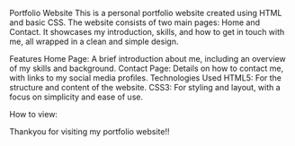  Portfolio Website
This is a personal portfolio website created using HTML and basic CSS. The website consists of two main pages: Home and Contact. It showcases my introduction, skills, and how to get in touch with me, all wrapped in a clean and simple design.

Features
Home Page: A brief introduction about me, including an overview of my skills and background.
Contact Page: Details on how to contact me, with links to my social media profiles.
Technologies Used
HTML5: For the structure and content of the website.
CSS3: For styling and layout, with a focus on simplicity and ease of use.

How to view:


Thankyou for visiting my portfolio website!!        
